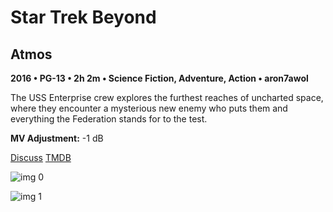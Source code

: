 # Star Trek Beyond

## Atmos

**2016 • PG-13 • 2h 2m • Science Fiction, Adventure, Action • aron7awol**

The USS Enterprise crew explores the furthest reaches of uncharted space, where they encounter a mysterious new enemy who puts them and everything the Federation stands for to the test.

**MV Adjustment:** -1 dB

[Discuss](https://www.avsforum.com/threads/bass-eq-for-filtered-movies.2995212/post-56865468)  [TMDB](188927)

![img 0](https://i.imgur.com/RsA8Y7j.jpg)

![img 1](https://i.imgur.com/KoiBtp9.jpg)

